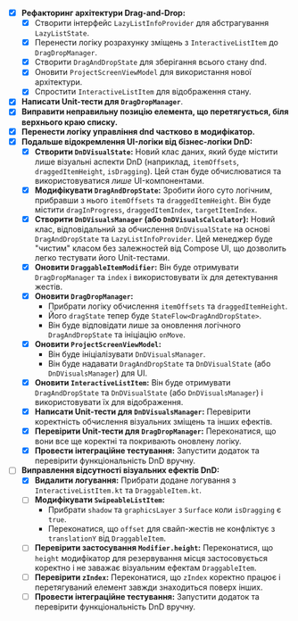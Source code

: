- [x] **Рефакторинг архітектури Drag-and-Drop:**
    - [x] Створити інтерфейс `LazyListInfoProvider` для абстрагування `LazyListState`.
    - [x] Перенести логіку розрахунку зміщень з `InteractiveListItem` до `DragDropManager`.
    - [x] Створити `DragAndDropState` для зберігання всього стану dnd.
    - [x] Оновити `ProjectScreenViewModel` для використання нової архітектури.
    - [x] Спростити `InteractiveListItem` для відображення стану.
- [x] **Написати Unit-тести для `DragDropManager`**.
- [x] **Виправити неправильну позицію елемента, що перетягується, біля верхнього краю списку.**
- [x] **Перенести логіку управління dnd частково в модифікатор.**
- [x] **Подальше відокремлення UI-логіки від бізнес-логіки DnD:**
    - [x] **Створити `DnDVisualState`:** Новий клас даних, який буде містити лише візуальні аспекти DnD (наприклад, `itemOffsets`, `draggedItemHeight`, `isDragging`). Цей стан буде обчислюватися та використовуватися *лише* UI-компонентами.
    - [x] **Модифікувати `DragAndDropState`:** Зробити його суто логічним, прибравши з нього `itemOffsets` та `draggedItemHeight`. Він буде містити `dragInProgress`, `draggedItemIndex`, `targetItemIndex`.
    - [x] **Створити `DnDVisualsManager` (або `DnDVisualsCalculator`):** Новий клас, відповідальний за обчислення `DnDVisualState` на основі `DragAndDropState` та `LazyListInfoProvider`. Цей менеджер буде "чистим" класом без залежностей від Compose UI, що дозволить легко тестувати його Unit-тестами.
    - [x] **Оновити `DraggableItemModifier`:** Він буде отримувати `DragDropManager` та `index` і використовувати їх для детектування жестів.
    - [x] **Оновити `DragDropManager`:**
        -   Прибрати логіку обчислення `itemOffsets` та `draggedItemHeight`.
        -   Його `dragState` тепер буде `StateFlow<DragAndDropState>`.
        -   Він буде відповідати лише за оновлення логічного `DragAndDropState` та ініціацію `onMove`.
    - [x] **Оновити `ProjectScreenViewModel`:**
        -   Він буде ініціалізувати `DnDVisualsManager`.
        -   Він буде надавати `DragAndDropState` та `DnDVisualState` (або `DnDVisualsManager`) для UI.
    - [x] **Оновити `InteractiveListItem`:** Він буде отримувати `DragAndDropState` та `DnDVisualState` (або `DnDVisualsManager`) і використовувати їх для відображення.
    - [x] **Написати Unit-тести для `DnDVisualsManager`:** Перевірити коректність обчислення візуальних зміщень та інших ефектів.
    - [x] **Перевірити Unit-тести для `DragDropManager`:** Переконатися, що вони все ще коректні та покривають оновлену логіку.
    - [x] **Провести інтеграційне тестування:** Запустити додаток та перевірити функціональність DnD вручну.
- [ ] **Виправлення відсутності візуальних ефектів DnD:**
    - [x] **Видалити логування:** Прибрати додане логування з `InteractiveListItem.kt` та `DraggableItem.kt`.
    - [ ] **Модифікувати `SwipeableListItem`:**
        -   Прибрати `shadow` та `graphicsLayer` з `Surface` коли `isDragging` є `true`.
        -   Переконатися, що `offset` для свайп-жестів не конфліктує з `translationY` від `DraggableItem`.
    - [ ] **Перевірити застосування `Modifier.height`:** Переконатися, що `height` модифікатор для резервування місця застосовується коректно і не заважає візуальним ефектам `DraggableItem`.
    - [ ] **Перевірити `zIndex`:** Переконатися, що `zIndex` коректно працює і перетягуваний елемент завжди знаходиться поверх інших.
    - [ ] **Провести інтеграційне тестування:** Запустити додаток та перевірити функціональність DnD вручну.